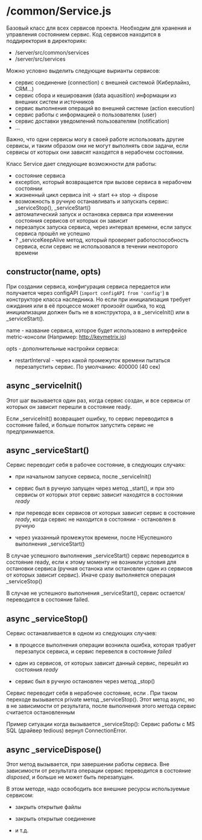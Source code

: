 # /common/Service.js

Базовый класс для всех сервисов проекта.  Необходим для хранения и управления состоянием сервис.  Код сервисов находится в 
поддиректория в директориях:
- /server/src/common/services
- /server/src/services

Можно условно выделить следующие вырианты сервисов:
- сервис соединение (connection) с внешней системой (Киберлайнз, CRM...)
- сервис сбора и кеширования (data aquasition) информации из внешних систем и источников
- сервис выполнения операций во внешней системе (action execution)
- сервис работы с информацией о пользователях (user)
- сервис доставки уведомлений пользователям (notification)
- ...

Важно, что одни сервисы могу в своей работе использовать другие сервисы, и таким образом они не могут выполнять свои
задачи, если сервисы от которых они зависят находятся в нерабочем состоянии.

Класс Service дает следующие возможности для работы:
- состояние сервиса
- exception, который возвращается при вызове сервиса в нерабочем состоянии
- жизненный цикл сервиса init -> start <-> stop -> dispose
- возможность в ручную останавливать и запускать сервис: _serviceStop(), _serviceStart()
- автоматический запуск и остановка сервиса при изменении состояния сервисов от которых он зависит
- перезапуск запуска сервиса, через интервал времени, если запуск сервиса прошёл не успешно
- ? _serviceKeepAlive метод, который проверяет работоспособность сервиса, если сервис не использовался в течении некоторого времени

## constructor(name, opts)

При создании сервиса, конфигурация сервиса передается или получается через configAPI (`import configAPI from 'config'`) в 
конструкторе класса наследника.  Но если при инициализация требует ожидания или в её процессе может произойт ошибка, 
то код инициализации должен быть не в конструктора, а в _serviceInit() или в _serviceStart().

name - название сервиса, которое будет использовано в интерфейсе metric-консоли (Например: http://keymetrix.io)

opts - дополнительные настройки сервиса:

- restartInterval - через какой промежуток времени пытаться перезапустить сервис.  По умолчанию: 400000 (40 сек)

## async _serviceInit()

Этот шаг вызывается один раз, когда сервис создан, и все сервисы от которых он зависит перешли в состояние ready.

Если _serviceInit() возвращает ошибку, то сервис переводится в состояние failed, и больше попыток запустить сервис не предпринимается. 

## async _serviceStart()

Сервис переводит себя в рабочее состояние, в следующих случаях:

- при начальном запуске сервиса, после _serviceInit()

- сервис был в ручную запущен через метод _start(), и при это сервисы от которых этот сервис зависит находятся в состоянии *ready*

- при переводе всех сервисов от которых зависит сервис в состояние *ready*, когда сервис не находится в состоянии - остановлен в ручную

- через указанный промежуток времени, после НЕуспешного выполнения _serviceStart()
 
В случае успешного выполнения _serviceStart() сервис переводится в состояние ready, если к этому моменту не возникли условия
для остановки сервиса (ручная останока или остановлен один из сервисов от которых зависит сервис).  Иначе сразу выполняется
операция _serviceStop() 

В случае не успешного выполнения _serviceStart(), сервис остается/переводится в состояние failed.

## async _serviceStop()

Сервис останавливается в одном из следующих случаев:

- в процессе выполнения операции возникла ошибка, которая трабует перезапуск сервиса, и сервис перевелся в состояние *failed*

- один из сервисов, от которых зависит данный сервис, перешёл из состояния *ready*

- сервис был в ручную остановлен через метод _stop()

Сервис переводит себя в нерабочее состояние, если .
При таком переходе вызывается private метод _serviceStop().  Этот метод async, но в не зависимости от результата, после выполнения
этого метода сервис считается остановленным

Пример ситуации когда вызывается _serviceStop(): Сервис работы с MS SQL (драйвер tedious) вернул ConnectionError.

## async _serviceDispose()

Этот метод вызывается, при завершении работы сервиса.  Вне зависимости от результата операции сервис переводится в состояние
*disposed*, и больше не может быть перезапущен.

В этом методе, надо освободить все внешние ресурсы используемые сервисом:

- закрыть открытые файлы

- закрыть открытые соединение 

- и т.д.
